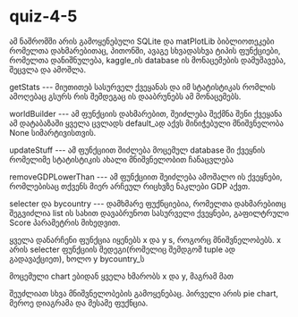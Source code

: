 # quiz-4-5
ამ ნაშრომში არის გამოყენებული SQLite და matPlotLib ბიბლიოთეკები
რომელთა დახმარებითაც, პითონში, ავაგე სხვადასხვა ტიპის ფუნქციები,
რომელთა დანიშნულება, kaggle_ის database ის მონაცემების დამუშავება,
შეცვლა და ამოშლა.


getStats --- მიუთითებ სასურველ ქვეყანას და იმ
სტატისტიკას რომლის ამოღებაც გსურს რის შემდეგაც 
ის დააბრუნებს ამ მონაცემებს.

worldBuilder --- ამ ფუნქციის დახმარებით, შეიძლება 
შექმნა შენი ქვეყანა ამ დატაბაზაში ყველა ცვლადს 
default_ად აქვს მინიჭებული მნიშვნელობა None სიმარტივისთვის.

updateStuff --- ამ ფუნქციით შიძლება მოცემულ database ში 
ქვეყნის რომელიმე სტატისტიკის ახალი მნიშვნელობით ჩანაცვლება

removeGDPLowerThan --- ამ ფუნქციით შეიძლება ამოშალო ის ქვეყნები,
რომლებისაც თქვენს მიერ არჩეულ რიცხვზე ნაკლები GDP აქვთ.

selecter და bycountry --- დამხმარე ფუქნციებია, რომელთა დახმარებითც
შეგვიძლია list ის სახით დავაბრუნოთ სასურველი ქვეყნები, გაფილტრული
Score პარამეტრის მიხედვით.

ყველა დანარჩენი ფუნქცია იყენებს x და y s, როგორც მნიშვნელობებს.
x არის selecter ფუნქციის შედეგი(რომელიც შემდგომ tuple ად 
გადავაქციეთ), ხოლო y bycountry_ს 





მოცემული chart ებიდან ყველა ხმარობს x და y, მაგრამ მათ

შეუძლიათ სხვა მნიშვნელობების გამოყენებაც. პირველი არის pie chart,
მეროე დიაგრამა და მესამე ფუქნცია.

